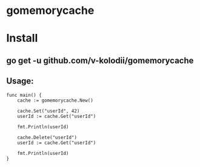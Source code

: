 # gomemorycache

# Install
## go get -u github.com/v-kolodii/gomemorycache

## Usage:
    func main() {
        cache := gomemorycache.New()

        cache.Set("userId", 42)
        userId := cache.Get("userId")

        fmt.Println(userId)

        cache.Delete("userId")
        userId := cache.Get("userId")

        fmt.Println(userId)
    }